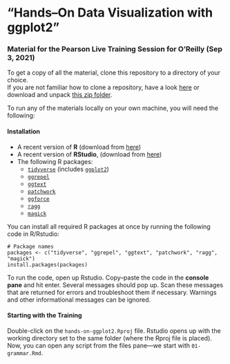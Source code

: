 # “Hands–On Data Visualization with ggplot2”

### Material for the Pearson Live Training Session for O’Reilly (Sep 3, 2021)

To get a copy of all the material, clone this repository to a directory of your choice.  
If you are not familiar how to clone a repository, have a look [here](https://docs.github.com/en/github/creating-cloning-and-archiving-repositories/cloning-a-repository-from-github/cloning-a-repository) or download and unpack [this zip folder]().  
  
To run any of the materials locally on your own machine, you will need the following:

#### Installation

- A recent version of **R** (download from [here](https://cloud.r-project.org/)) 
- A recent version of **RStudio**, (download from [here](https://rstudio.com/products/rstudio/download/#download))
- The following R packages: 
  + [`tidyverse`](https://www.tidyverse.org/) (includes [`ggplot2`](https://ggplot2.tidyverse.org/))
  + [`ggrepel`](https://ggrepel.slowkow.com/)
  + [`ggtext`](https://wilkelab.org/ggtext/)
  + [`patchwork`](https://patchwork.data-imaginist.com/)
  + [`ggforce`](https://ggforce.data-imaginist.com/)
  + [`ragg`](https://ragg.r-lib.org/)
  + [`magick`](https://docs.ropensci.org/magick/)

You can install all required R packages at once by running the following code in R/Rstudio:

```{r install, eval=FALSE, echo=TRUE}
# Package names
packages <- c("tidyverse", "ggrepel", "ggtext", "patchwork", "ragg", "magick")
install.packages(packages)
```

To run the code, open up Rstudio. Copy–paste the code in the **console pane** and hit enter. Several messages should pop up. Scan these messages that are returned for errors and troubleshoot them if necessary. Warnings and other informational messages can be ignored.

#### Starting with the Training

Double-click on the `hands-on-ggplot2.Rproj` file. Rstudio opens up with the working directory set to the same folder (where the Rproj file is placed). Now, you can open any script from the files pane—we start with `01-grammar.Rmd`.

